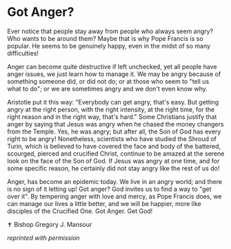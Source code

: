 # Got Anger?

Ever notice that people stay away from people who always seem angry? Who wants to be around them? Maybe that is why Pope Francis is so popular. He seems to be genuinely happy, even in the midst of so many difficulties!

Anger can become quite destructive if left unchecked, yet all people have anger issues, we just learn how to manage it. We may be angry because of something someone did, or did not do; or at those who seem to "tell us what to do"; or we are sometimes angry and we don't even know why.

Aristotle put it this way: "Everybody can get angry, that's easy. But getting angry at the right person, with the right intensity, at the right time, for the right reason and in the right way, that's hard."
Some Christians justify that anger by saying that Jesus was angry when he chased the money changers from the Temple. Yes, he was angry; but after all, the Son of God has every right to be angry! Nonetheless, scientists who have studied the Shroud of Turin, which is believed to have covered the face and body of the battered, scourged, pierced and crucified Christ, continue to be amazed at the serene look on the face of the Son of God. If Jesus was angry at one time, and for some specific reason, he certainly did not stay angry like the rest of us do!

Anger, has become an epidemic today. We live in an angry world; and there is no sign of it letting up! Got anger? God invites us to find a way to "get over it". By tempering anger with love and mercy, as Pope Francis does, we can manage our lives a little better, and we will be happier, more like disciples of the Crucified One. Got Anger. Get God!

&#10013; Bishop Gregory J. Mansour

*reprinted with permission*
